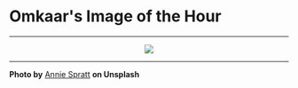 # Omkaar's Image of the Hour

---

<div align="center">

<a href="https://unsplash.com/photos/a-group-of-people-riding-horses-down-a-street-Ng2UydNj4W8">
  <img src="https://images.unsplash.com/photo-1739611216842-05e54af86ec7?crop=entropy&cs=tinysrgb&fit=max&fm=jpg&ixid=M3w3NjA2Nzh8MHwxfHJhbmRvbXx8fHx8fHx8fDE3NTM0NTkyMDB8&ixlib=rb-4.1.0&q=80&w=1080" style="max-width:100%; height:auto;">
</a>



</div>

---

**Photo by** [Annie Spratt](https://unsplash.com/@anniespratt) **on Unsplash**
